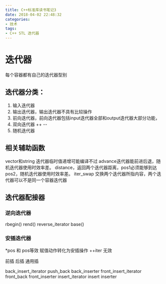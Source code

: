 ```yaml
---
title: C++标准库读书笔记3
date: 2018-04-02 22:48:32
categories:
- 技术 
tags:
- C++ STL 迭代器
---
```


# 迭代器
每个容器都有自己的迭代器型别
## 迭代器分类：
1. 输入迭代器
2. 输出迭代器，输出迭代器不具有比较操作
3. 前向迭代器，前向迭代器包括input迭代器全部和output迭代器大部分功能，
4. 双向迭代器 ++  --
5. 随机迭代器
## 相关辅助函数
vector和string 迭代器临时值递增可能编译不过
advance迭代器能前进后退，随机迭代器使用时效率差。
distance，返回两个迭代器距离，pos1必须能够到达pos2，随机迭代器使用时效率差。
iter_swap 交换两个迭代器所指内容，两个迭代器可以不是同一个容器迭代器

## 迭代器配接器
### 逆向迭代器
rbegin()
rend()
reverse_iterator 
base()
### 安插迭代器
*pos 和 pos等效
赋值动作转化为安插操作
++iter 无效

前插
后插
通用插

back_insert_iterator push_back back_inserter
front_insert_iterator front_back front_inserter
insert_iterator insert inserter





